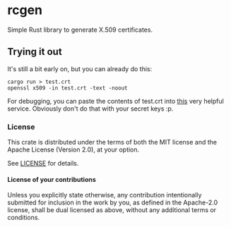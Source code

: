 # rcgen

Simple Rust library to generate X.509 certificates.

## Trying it out

It's still a bit early on, but you can already do this:

```
cargo run > test.crt
openssl x509 -in test.crt -text -noout
```

For debugging, you can paste the contents of test.crt into [this](https://lapo.it/asn1js/) very helpful service.
Obviously don't do that with your secret keys :p.

### License
[license]: #license

This crate is distributed under the terms of both the MIT license
and the Apache License (Version 2.0), at your option.

See [LICENSE](LICENSE) for details.

#### License of your contributions

Unless you explicitly state otherwise, any contribution intentionally submitted for
inclusion in the work by you, as defined in the Apache-2.0 license,
shall be dual licensed as above, without any additional terms or conditions.
